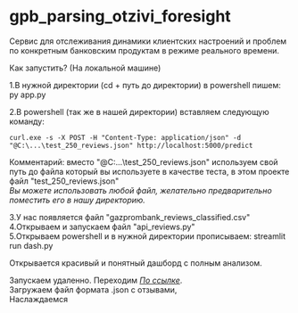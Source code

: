 # gpb_parsing_otzivi_foresight
</h1>Сервис для отслеживания динамики клиентских настроений и проблем по конкретным банковским продуктам в режиме реального времени.</h1>

Как запустить? (На локальной машине)

1.В нужной директории (cd + путь до директории) в powershell пишем: py app.py <br>

2.В powershell (так же в нашей директории) вставляем следующую команду:

```
curl.exe -s -X POST -H "Content-Type: application/json" -d "@C:\...\test_250_reviews.json" http://localhost:5000/predict
```

Комментарий: вместо "@C:\...\test_250_reviews.json" используем свой путь до файла который вы используете в качестве теста, в этом проекте файл "test_250_reviews.json"<br>
<em>Вы можете использовать любой файл, желательно предварительно поместить его в нашу директорию.</em><br>

 3.У нас появляется файл "gazprombank_reviews_classified.csv"<br>
 4.Открываем и запускаем файл "api_reviews.py"<br>
 5.Открываем powershell и в нужной директории прописываем: streamlit run dash.py<br>
 
</h3>Открывается красивый и понятный дашборд с полным анализом.</h3>

Запускаем удаленно.
Переходим *[По ссылке](https://gpbparsingotziviforesight-wgf4rxgq65hm6pbuqb4cad.streamlit.app/)*. <br>
Загружаем файл формата .json с отзывами, <br>
Наслаждаемся
